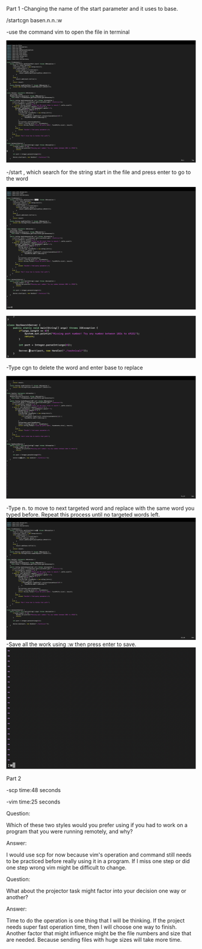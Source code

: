 Part 1
-Changing the name of the start parameter and it uses to base.

/start<Enter>cgn base<Esc>n.n.n.:w<Enter>

-use the command vim to open the file in terminal

![Image](4-1.png)

-/start <Enter>, which search for the string start in the file and press enter to go to the word

![Image](4-2.png)

![Image](4-3.png)

-Type cgn to delete the word and enter base to replace

![Image](4-4.png)
 
-Type n. to move to next targeted word and replace with the same word you typed before. Repeat this process until no targeted words left.
![Image](4-5.png)
-Save all the work using :w then press enter to save.
![Image](4-6.png)

Part 2

-scp time:48 seconds

-vim time:25 seconds

Question:

Which of these two styles would you prefer using if you had to work on a program that you were running remotely, and why?

Answer:

I would use scp for now because vim's operation and command still needs to be practiced before really using it in a program. If I miss one step or did one step wrong vim might be difficult to change.

Question:

What about the projector task might factor into your decision one way or another?

Answer:

Time to do the operation is one thing that I will be thinking. If the project needs super fast operation time, then I will choose one way to finish. Another factor that might influence might be the file numbers and size that are needed. Because sending files with huge sizes will take more time. 